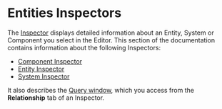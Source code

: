 # Entities Inspectors

The [Inspector](https://docs.unity3d.com/Manual/UsingTheInspector.html) displays detailed information about an Entity, System or Component you select in the Editor. This section of the documentation contains information about the following Inspectors:

* [Component Inspector](editor-component-inspector.md)
* [Entity Inspector](editor-entity-inspector.md)
* [System Inspector](editor-system-inspector.md)

It also describes the [Query window](editor-query-window.md), which you access from the **Relationship** tab of an Inspector. 